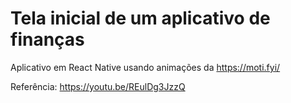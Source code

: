 # Tela inicial de um aplicativo de finanças

Aplicativo em React Native usando animações da https://moti.fyi/

Referência: https://youtu.be/REulDg3JzzQ


